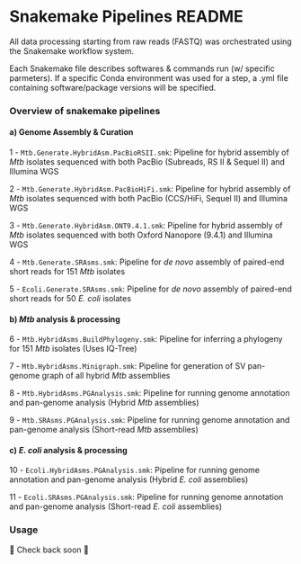 # Snakemake Pipelines README
All data processing starting from raw reads (FASTQ) was orchestrated using the Snakemake workflow system.

Each Snakemake file describes softwares & commands run (w/ specific parmeters). 
If a specific Conda environment was used for a step, a .yml file containing software/package versions will be specified.


### Overview of snakemake pipelines

#### a) Genome Assembly & Curation
1 - `Mtb.Generate.HybridAsm.PacBioRSII.smk`: Pipeline for hybrid assembly of *Mtb* isolates sequenced with both PacBio (Subreads, RS II & Sequel II) and Illumina WGS

2 - `Mtb.Generate.HybridAsm.PacBioHiFi.smk`: Pipeline for hybrid assembly of *Mtb* isolates sequenced with both PacBio (CCS/HiFi, Sequel II) and Illumina WGS

3 - `Mtb.Generate.HybridAsm.ONT9.4.1.smk`: Pipeline for hybrid assembly of *Mtb* isolates sequenced with both Oxford Nanopore (9.4.1) and Illumina WGS

4 - `Mtb.Generate.SRAsms.smk`: Pipeline for *de novo* assembly of paired-end short reads for 151 *Mtb* isolates

5 - `Ecoli.Generate.SRAsms.smk`: Pipeline for *de novo* assembly of paired-end short reads for 50 *E. coli* isolates

#### b) *Mtb* analysis & processing

6 - `Mtb.HybridAsms.BuildPhylogeny.smk`: Pipeline for inferring a phylogeny for 151 *Mtb* isolates (Uses IQ-Tree)

7 - `Mtb.HybridAsms.Minigraph.smk`: Pipeline for generation of SV pan-genome graph of all hybrid *Mtb* assemblies

8 - `Mtb.HybridAsms.PGAnalysis.smk`: Pipeline for running genome annotation and pan-genome analysis (Hybrid *Mtb* assemblies)

9 - `Mtb.SRAsms.PGAnalysis.smk`: Pipeline for running genome annotation and pan-genome analysis (Short-read *Mtb* assemblies)

#### c) *E. coli* analysis & processing

10 - `Ecoli.HybridAsms.PGAnalysis.smk`: Pipeline for running genome annotation and pan-genome analysis (Hybrid *E. coli* assemblies)

11 - `Ecoli.SRAsms.PGAnalysis.smk`: Pipeline for running genome annotation and pan-genome analysis (Short-read *E. coli* assemblies)


### Usage
🚧 Check back soon 🚧


